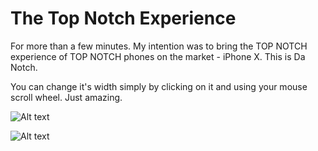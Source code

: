 # The Top Notch Experience
For more than a few minutes. My intention was to bring the TOP NOTCH experience of TOP NOTCH phones on the market - iPhone X. This is Da Notch.

You can change it's width simply by clicking on it and using your mouse scroll wheel. Just amazing.

![Alt text](https://i.imgur.com/RED9rrV.jpg)

![Alt text](https://i.imgur.com/FruqPsg.png)